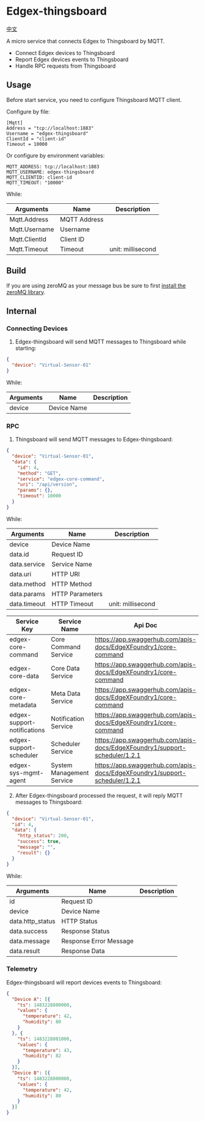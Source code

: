 # Edgex-thingsboard

[中文](README.cn.md)

A micro service that connects Edgex to Thingsboard by MQTT. 

- Connect Edgex devices to Thingsboard
- Report Edgex devices events to Thingsboard
- Handle RPC requests from Thingsboard

## Usage

Before start service, you need to configure Thingsboard MQTT client.

Configure by file:

```
[Mqtt]
Address = "tcp://localhost:1883"
Username = "edgex-thingsboard"
ClientId = "client-id"
Timeout = 10000
```

Or configure by environment variables:

```
MQTT_ADDRESS: tcp://localhost:1883
MQTT_USERNAME: edgex-thingsboard
MQTT_CLIENTID: client-id
MQTT_TIMEOUT: "10000"
```

While: 

|Arguments|Name|Description|
|---|---|---|
| Mqtt.Address | MQTT Address | |
| Mqtt.Username | Username　| |
| Mqtt.ClientId | Client ID | |
| Mqtt.Timeout | Timeout | unit: millisecond |

## Build

If you are using zeroMQ as your message bus be sure to first [install the zeroMQ library](https://github.com/edgexfoundry/edgex-go#zeromq).

## Internal

### Connecting Devices

1. Edgex-thingsboard will send MQTT messages to Thingsboard while starting:

```json
{
  "device": "Virtual-Sensor-01"
}
```

While:

|Arguments|Name|Description|
|---|---|---|
| device | Device Name ||

### RPC

1. Thingsboard will send MQTT messages to Edgex-thingsboard:

```json
{
  "device": "Virtual-Sensor-01",
  "data": {
    "id": 4,
    "method": "GET",
    "service": "edgex-core-command",
    "uri": "/api/version",
    "params": {},
    "timeout": 10000
  }
}
```

While:

|Arguments|Name|Description|
|---|---|---|
| device | Device Name ||
| data.id | Request ID ||
| data.service | Service Name ||
| data.uri | HTTP URI ||
| data.method | HTTP Method ||
| data.params | HTTP Parameters ||
| data.timeout | HTTP Timeout | unit: millisecond |

|Service Key|Service Name|Api Doc|
|---|---|---|
| edgex-core-command | Core Command Service | https://app.swaggerhub.com/apis-docs/EdgeXFoundry1/core-command |
| edgex-core-data | Core Data Service | https://app.swaggerhub.com/apis-docs/EdgeXFoundry1/core-command |
| edgex-core-metadata | Meta Data Service| https://app.swaggerhub.com/apis-docs/EdgeXFoundry1/core-command |
| edgex-support-notifications | Notification Service | https://app.swaggerhub.com/apis-docs/EdgeXFoundry1/core-command |
| edgex-support-scheduler | Scheduler Service | https://app.swaggerhub.com/apis-docs/EdgeXFoundry1/support-scheduler/1.2.1 |
| edgex-sys-mgmt-agent | System Management Service | https://app.swaggerhub.com/apis-docs/EdgeXFoundry1/support-scheduler/1.2.1 |

2. After Edgex-thingsboard processed the request, it will reply MQTT messages to Thingsboard:

```json
{
  "device": "Virtual-Sensor-01",
  "id": 4,
  "data": {
    "http_status": 200,
    "success": true,
    "message": "",
    "result": {}
  }
}
```

While:

|Arguments|Name|Description|
|---|---|---|
| id | Request ID ||
| device | Device Name ||
| data.http_status | HTTP Status ||
| data.success | Response Status ||
| data.message | Response Error Message ||
| data.result | Response Data ||

### Telemetry

Edgex-thingsboard will report devices events to Thingsboard:

```json
{
  "Device A": [{
    "ts": 1483228800000,
    "values": {
      "temperature": 42,
      "humidity": 80
    }
  }, {
    "ts": 1483228801000,
    "values": {
      "temperature": 43,
      "humidity": 82
    }
  }],
  "Device B": [{
    "ts": 1483228800000,
    "values": {
      "temperature": 42,
      "humidity": 80
    }
  }]
}
```